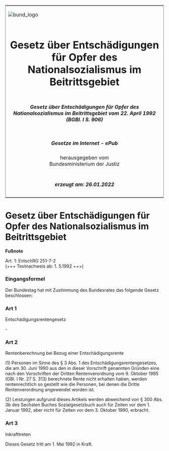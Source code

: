 <span id="DECKBLATT.html"></span>

<table border="0" frame="border" width="100%">

<tr valign="top">

<td align="left">

![bund\_logo](BfJ_2021_Web_de_de.gif)

</td>

<td align="right">

 

</td>

</tr>

<tr align="center" valign="middle">

<td colspan="2">

# Gesetz über Entschädigungen für Opfer des Nationalsozialismus im Beitrittsgebiet

</td>

</tr>

<tr align="center" valign="middle">

<td colspan="2">

##### Gesetz über Entschädigungen für Opfer des Nationalsozialismus im Beitrittsgebiet vom 22. April 1992 (BGBl. I S. 906)

</td>

</tr>

<tr align="center" valign="middle">

<td colspan="2">

  
  

##### Gesetze im Internet - ePub  
  
herausgegeben vom  
Bundesministerium der Justiz

</td>

</tr>

<tr align="center" valign="bottom">

<td colspan="2">

  
  

##### erzeugt am: 26.01.2022

</td>

</tr>

</table>

<span id="BJNR009060992.html"></span>

# Gesetz über Entschädigungen für Opfer des Nationalsozialismus im Beitrittsgebiet

<div>

  
**Fußnote**

<div class="jnhtml">

<div>

<div class="jurAbsatz">

Art. 1: EntschRG 251-7-2  
(+++ Textnachweis ab: 1. 5.1992 +++)

</div>

</div>

</div>

</div>

<span id="BJNR009060992BJNE000100314.html"></span>

### Eingangsformel  

<div>

<div class="jnhtml">

<div>

<div class="jurAbsatz">

Der Bundestag hat mit Zustimmung des Bundesrates das folgende Gesetz
beschlossen:

</div>

</div>

</div>

</div>

<span id="BJNR009060992BJNE000200314.html"></span>

### Art 1  
Entschädigungsrentengesetz

<div>

<div class="jnhtml">

<div>

<div class="jurAbsatz">

\-

</div>

</div>

</div>

</div>

<span id="BJNR009060992BJNE000300314.html"></span>

### Art 2  
Rentenberechnung bei Bezug einer Entschädigungsrente

<div>

<div class="jnhtml">

<div>

<div class="jurAbsatz">

(1) Personen im Sinne des § 3 Abs. 1 des Entschädigungsrentengesetzes,
die am 30. Juni 1990 aus den in dieser Vorschrift genannten Gründen eine
nach den Vorschriften der Dritten Rentenverordnung vom 9. Oktober 1985
(GBl. I Nr. 27 S. 313) berechnete Rente nicht erhalten haben, werden
rentenrechtlich so gestellt wie die Personen, bei denen die Dritte
Rentenverordnung angewendet worden ist.

</div>

<div class="jurAbsatz">

(2) Leistungen aufgrund dieses Artikels werden abweichend von § 300 Abs.
3b des Sechsten Buches Sozialgesetzbuch auch für Zeiten vor dem 1.
Januar 1992, aber nicht für Zeiten vor dem 3. Oktober 1990, erbracht.

</div>

</div>

</div>

</div>

<span id="BJNR009060992BJNE000400314.html"></span>

### Art 3  
Inkrafttreten

<div>

<div class="jnhtml">

<div>

<div class="jurAbsatz">

Dieses Gesetz tritt am 1. Mai 1992 in Kraft.

</div>

</div>

</div>

</div>
